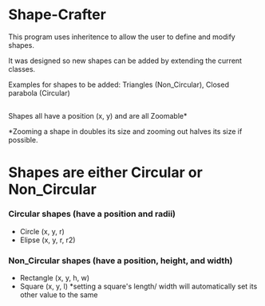 # Shape-Crafter

This program uses inheritence to allow the user to define and modify shapes.

It was designed so new shapes can be added by extending the current classes.

Examples for shapes to be added: Triangles (Non_Circular), Closed parabola (Circular)
##
Shapes all have a position (x, y) and are all Zoomable* 

*Zooming a shape in doubles its size and zooming out halves its size if possible.

# Shapes are either Circular or Non_Circular
### Circular shapes (have a position and radii)
- Circle (x, y, r)
- Elipse (x, y, r, r2)

### Non_Circular shapes (have a position, height, and width)
- Rectangle (x, y, h, w)
- Square (x, y, l) *setting a square's length/ width will automatically set its other value to the same
